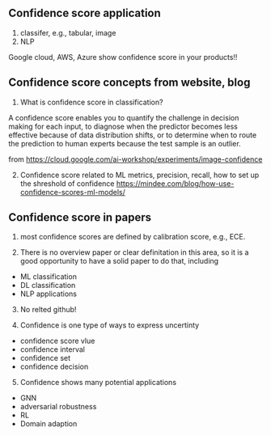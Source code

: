 
## Confidence score application

1. classifer, e.g., tabular, image
2. NLP

Google cloud, AWS, Azure show confidence score in your products!! 

## Confidence score concepts from website, blog 

1. What is confidence score in classification?

A confidence score enables you to quantify the challenge in decision making for each input, to diagnose when the predictor becomes less effective because of data distribution shifts, or to determine when to route the prediction to human experts because the test sample is an outlier.

from https://cloud.google.com/ai-workshop/experiments/image-confidence 


2. Confidence score related to ML metrics, precision, recall, how to set up the shreshold of confidence 
https://mindee.com/blog/how-use-confidence-scores-ml-models/ 


## Confidence score in papers

1. most confidence scores are defined by calibration score, e.g., ECE.

2. There is no overview paper or clear definitation in this area, so it is a good opportunity to have a solid paper to do that, including 
- ML classification
- DL classification
- NLP applications 


3. No relted github! 

4. Confidence is one type of ways to express uncertinty 
- confidence score vlue
- confidence interval 
- confidence set 
- confidence decision 


5. Confidence shows many potential applications 
- GNN
- adversarial robustness 
- RL 
- Domain adaption 

